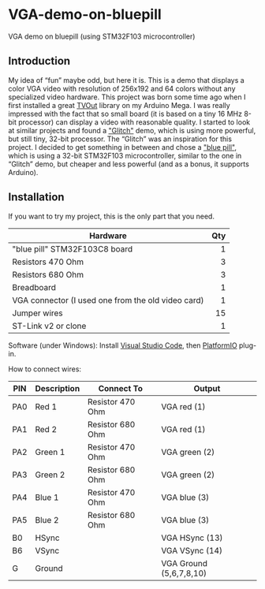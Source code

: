 # VGA-demo-on-bluepill
VGA demo on bluepill (using STM32F103 microcontroller)

## Introduction
My idea of “fun” maybe odd, but here it is. This is a demo that displays a color VGA video with resolution of 256x192 and 64 colors without any specialized video hardware.
This project was born some time ago when I first installed a great [TVOut](https://playground.arduino.cc/Main/TVout) library on my Arduino Mega. I was really impressed with the fact that so small board (it is based on a tiny 16 MHz 8-bit processor) can display a video with reasonable quality.
I started to look at similar projects and found a ["Glitch"](http://cliffle.com/project/glitch-demo/) demo, which is using more powerful, but still tiny, 32-bit processor. The “Glitch” was an inspiration for this project. I decided to get something in between and chose a ["blue pill"](http://wiki.stm32duino.com/index.php?title=Blue_Pill), which is using a 32-bit STM32F103 microcontroller, similar to the one in “Glitch” demo, but cheaper and less powerful (and as a bonus, it supports Arduino).

## Installation
If you want to try my project, this is the only part that you need.

| Hardware      |    Qty|
| ------------- | -----:|
| "blue pill" STM32F103C8 board | 1
| Resistors 470 Ohm | 3
| Resistors 680 Ohm | 3
| Breadboard | 1
| VGA connector (I used one from the old video card) | 1
| Jumper wires | 15
| ST-Link v2 or clone | 1

Software (under Windows): Install [Visual Studio Code](https://code.visualstudio.com/), then [PlatformIO](http://docs.platformio.org/en/latest/ide/vscode.html) plug-in.

How to connect wires:

| PIN | Description | Connect To | Output |
| --- | ----------- | ---------- | ------ |
| PA0 | Red 1 | Resistor 470 Ohm | VGA red (1)
| PA1 | Red 2 | Resistor 680 Ohm | VGA red (1)
| PA2 | Green 1 | Resistor 470 Ohm | VGA green (2)
| PA3 | Green 2 | Resistor 680 Ohm | VGA green (2)
| PA4 | Blue 1 | Resistor 470 Ohm | VGA blue (3)
| PA5 | Blue 2 | Resistor 680 Ohm | VGA blue (3)
| B0 | HSync | | VGA HSync (13)
| B6 | VSync | | VGA VSync (14)
| G | Ground | | VGA Ground (5,6,7,8,10)

